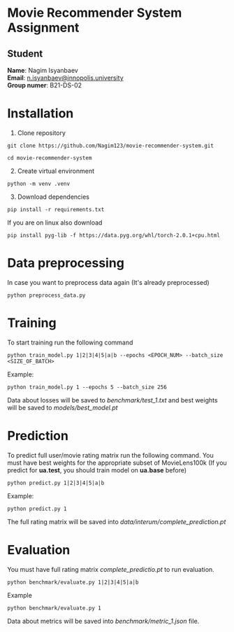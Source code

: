 # Movie Recommender System Assignment
## Student
**Name**: Nagim Isyanbaev
<br/>
**Email**: n.isyanbaev@innopolis.university
<br/>
**Group numer**: B21-DS-02
# Installation
1. Clone repository
```console
git clone https://github.com/Nagim123/movie-recommender-system.git
```
```console
cd movie-recommender-system
```
2. Create virtual environment
```console
python -m venv .venv
```
3. Download dependencies
```console
pip install -r requirements.txt
```
If you are on linux also download
```console
pip install pyg-lib -f https://data.pyg.org/whl/torch-2.0.1+cpu.html
```
# Data preprocessing
In case you want to preprocess data again (It's already preprocessed)
```console
python preprocess_data.py
```
# Training
To start training run the following command
```console
python train_model.py 1|2|3|4|5|a|b --epochs <EPOCH_NUM> --batch_size <SIZE_OF_BATCH>
```
Example:
```console
python train_model.py 1 --epochs 5 --batch_size 256
```
Data about losses will be saved to *benchmark/test_1.txt* and best weights will be saved to *models/best_model.pt*

# Prediction
To predict full user/movie rating matrix run the following command. You must have best weights for the appropriate subset of MovieLens100k (If you predict for **ua.test**, you should train model on **ua.base** before)
```console
python predict.py 1|2|3|4|5|a|b
```
Example:
```console
python predict.py 1
```
The full rating matrix will be saved into *data/interum/complete_prediction.pt*
# Evaluation
You must have full rating matrix *complete_predictio.pt* to run evaluation.
```console
python benchmark/evaluate.py 1|2|3|4|5|a|b
```
Example
```console
python benchmark/evaluate.py 1
```
Data about metrics will be saved into *benchmark/metric_1.json* file.